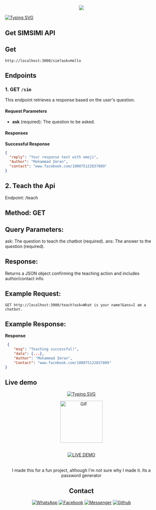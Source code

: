 <h3 align="center">
  
  <p align="center"><img src="https://img.shields.io/badge/WLCM%20TO -IMRAN SIMSIMI API-green?colorA=%23ff0000&colorB=%23017e40&style=flat-square">  
  
</h3>

[![Typing SVG](https://readme-typing-svg.herokuapp.com?font=Neuton&size=25&color=30FF40&background=000000&center=true&vCenter=true&width=360&height=60&lines=Hello+World%2C+I'm+Mr-IMRAN+Here+🤙;𝙸𝚃'𝚜+𝙽𝙾𝚃+𝙰+𝙹𝚄𝚂𝚃+𝙽𝙰𝙼𝙴+𝙱𝚁𝙾+🥱;𝙸𝚃'𝚜+𝙰+𝙱𝚁𝙰𝙽𝙳+🔥;Respect+Mr.IMRAN+🥀;Thanks+My+All+Friend+🤙+🥰)](https://git.io/typing-svg)

## Get SIMSIMI API


## Get 
``` http://localhost:3000/sim?ask=Hello ```


## Endpoints

### 1. GET `/sim`
This endpoint retrieves a response based on the user's question.

#### Request Parameters
- **ask** (required): The question to be asked.

#### Responses

**Successful Response**
```json
{
  "reply": "Your response text with emoji",
  "Author": "Mohammad Imran",
  "contact": "www.facebook.com/100075122837809"
}
```




## 2. Teach the Api
Endpoint: /teach

## Method: GET

## Query Parameters:

ask: The question to teach the chatbot (required).
ans: The answer to the question (required).
## Response:

Returns a JSON object confirming the teaching action and includes author/contact info.

## Example Request:

``` GET http://localhost:3000/teach?ask=What is your name?&ans=I am a chatbot. ```

## Example Response:

**Response**
```json
 {
    "msg": "Teaching successful!",
    "data": {...}, 
    "Author": "Mohammad Imran",
    "Contact": "www.facebook.com/100075122837809"
} 
```

## Live demo


<p align="middle">
    <a href="https://github.com/lokixjs">
        <img
        src="https://readme-typing-svg.herokuapp.com?size=30&width=800&lines=Password+Generator"
            alt="Typing SVG"
        />
    </a>
</p>
<div align="center">
  <p align="center">
<img src="https://media.tenor.com/O3i0RscRs88AAAAM/anime-girl-anime.gif" alt="GIF" width="140" height="138"/>
</p>

<br>
<div align="center">
<a href='https://mr-imran-60.github.io/IMRAN-PASSWORD-GENERATOR/' target="_blank"><img alt='LIVE DEMO' src='https://img.shields.io/badge/Live_Demo-100000?style=for-the-badge&logo= live demo&logoColor=white&labelColor=darkblue&color=darkblue'/></a>

<br>


<br>
<br>
I made this for a fun project, although I'm not sure why I made it. Its a password generator 








## Contact

[![WhatsApp](https://img.shields.io/badge/WhatsApp-green?style=for-the-badge&logo=whatsapp)](https://wa.me/+8801689903267)
[![Facebook](https://img.shields.io/badge/Facebook-green?style=for-the-badge&logo=facebook)](https://www.facebook.com/Imran.Ahmed099)
[![Messenger](https://img.shields.io/badge/Chat-Messenger-blue?style=for-the-badge&logo=messenger)](https://m.me/100075122837809)
[![Github](https://img.shields.io/badge/Github-MrDarkYTgreen?style=for-the-badge&logo=github)](https://github.com/MR-IMRAN-60)
